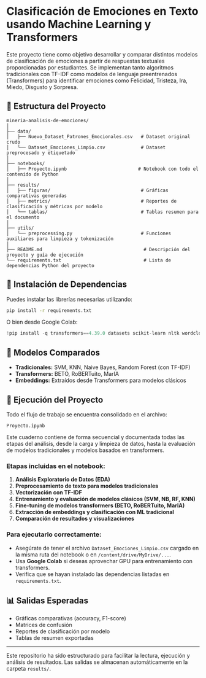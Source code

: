 
# Clasificación de Emociones en Texto usando Machine Learning y Transformers

Este proyecto tiene como objetivo desarrollar y comparar distintos modelos de clasificación de emociones a partir de respuestas textuales proporcionadas por estudiantes. Se implementan tanto algoritmos tradicionales con TF-IDF como modelos de lenguaje preentrenados (Transformers) para identificar emociones como Felicidad, Tristeza, Ira, Miedo, Disgusto y Sorpresa.

## 📁 Estructura del Proyecto

```
mineria-analisis-de-emociones/
│
├── data/
│   ├── Nuevo_Dataset_Patrones_Emocionales.csv   # Dataset original crudo
│   └── Dataset_Emociones_Limpio.csv             # Dataset preprocesado y etiquetado
│
├── notebooks/
│   ├── Proyecto.ipynb                          # Notebook con todo el contenido de Python
│
├── results/
│   ├── figuras/                                 # Gráficas comparativas generadas
│   ├── metrics/                                 # Reportes de clasificación y métricas por modelo
│   └── tablas/                                  # Tablas resumen para el documento
│
├── utils/
│   └── preprocessing.py                         # Funciones auxiliares para limpieza y tokenización
│
├── README.md                                     # Descripción del proyecto y guía de ejecución
└── requirements.txt                              # Lista de dependencias Python del proyecto
```

## 🔧 Instalación de Dependencias

Puedes instalar las librerías necesarias utilizando:

```bash
pip install -r requirements.txt
```

O bien desde Google Colab:

```python
!pip install -q transformers==4.39.0 datasets scikit-learn nltk wordcloud
```

## 📌 Modelos Comparados

- **Tradicionales:** SVM, KNN, Naive Bayes, Random Forest (con TF-IDF)
- **Transformers:** BETO, RoBERTuito, MarIA
- **Embeddings:** Extraídos desde Transformers para modelos clásicos


## 🚀 Ejecución del Proyecto

Todo el flujo de trabajo se encuentra consolidado en el archivo:

```
Proyecto.ipynb
```

Este cuaderno contiene de forma secuencial y documentada todas las etapas del análisis, desde la carga y limpieza de datos, hasta la evaluación de modelos tradicionales y modelos basados en transformers.

### Etapas incluidas en el notebook:

1. **Análisis Exploratorio de Datos (EDA)**
2. **Preprocesamiento de texto para modelos tradicionales**
3. **Vectorización con TF-IDF**
4. **Entrenamiento y evaluación de modelos clásicos (SVM, NB, RF, KNN)**
5. **Fine-tuning de modelos transformers (BETO, RoBERTuito, MarIA)**
6. **Extracción de embeddings y clasificación con ML tradicional**
7. **Comparación de resultados y visualizaciones**

### Para ejecutarlo correctamente:

- Asegúrate de tener el archivo `Dataset_Emociones_Limpio.csv` cargado en la misma ruta del notebook o en `/content/drive/MyDrive/...`.
- Usa **Google Colab** si deseas aprovechar GPU para entrenamiento con transformers.
- Verifica que se hayan instalado las dependencias listadas en `requirements.txt`.


## 📊 Salidas Esperadas

- Gráficas comparativas (accuracy, F1-score)
- Matrices de confusión
- Reportes de clasificación por modelo
- Tablas de resumen exportadas

---

Este repositorio ha sido estructurado para facilitar la lectura, ejecución y análisis de resultados. Las salidas se almacenan automáticamente en la carpeta `results/`.

